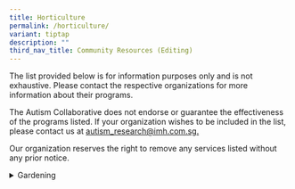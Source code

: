 ```yaml
---
title: Horticulture
permalink: /horticulture/
variant: tiptap
description: ""
third_nav_title: Community Resources (Editing)
---
```

<p>The list provided below is for information purposes only and is not exhaustive.
Please contact the respective organizations for more information about
their programs.</p>
<p>The Autism Collaborative does not endorse or guarantee the effectiveness
of the programs listed. If your organization wishes to be included in the
list, please contact us at <a href="mailto:autism_research@imh.com.sg" rel="noopener noreferrer nofollow" target="_blank">autism_research@imh.com.sg.</a>
</p>
<p>Our organization reserves the right to remove any services listed without
any prior notice.</p>
<div data-type="detailGroup" class="isomer-accordion-group isomer-accordion isomer-accordion-white">
<details class="isomer-details">
<summary>Gardening</summary>
<div data-type="detailsContent" class="isomer-details-content">
<table style="minWidth: 50px">
<colgroup>
<col>
<col>
</colgroup>
<tbody>
<tr>
<th rowspan="1" colspan="1">
<p>Organisation</p>
</th>
<th rowspan="1" colspan="1">
<p>Program Information</p>
</th>
</tr>
<tr>
<td rowspan="1" colspan="1">
<p><a href="https://citysprouts.com.sg/" rel="noopener nofollow" target="_blank">City Sprouts</a>
</p>
<p></p>
<p>Email: <a href="mailto:hello@citysprouts.com.sg" rel="noopener noreferrer nofollow" target="_blank">hello@citysprouts.com.sg</a>
</p>
<p></p>
<p></p>
</td>
<td rowspan="1" colspan="1">
<p>City Sprouts is an inclusive community space that connects people through
shared discovery and meaningful, hands-on experiences. Their programs are
thoughtfully designed to be inclusive, providing a safe and engaging environment.</p>
<p></p>
<p>Suitable programs for individuals with autism include:</p>
<ul data-tight="true" class="tight">
<li>
<p>Signature Farm Tour + Kokedama Workshop (1.5hrs): a guided sensory farm
tour followed by a calming, hands-on Kokedama (moss ball planting) activity.</p>
</li>
<li>
<p>Signature Farm Tour + Farm-to-Table Ondeh Ondeh Workshop (1.5hrs): a guided
sensory farm tour and a fun, interactive blue ondeh-ondeh cooking session
using farm-fresh ingredients.</p>
</li>
<li>
<p>Gardening 101 (1.5hrs): learn basic gardening skills such as weeding,
seed sowing, pruning and composting in an accessible, beginner-friendly
format.</p>
</li>
</ul>
<p></p>
<p><em>*Interested groups are encouraged to contact them in advance to make any necessary arrangements for a smooth and enjoyable visit.</em>
</p>
</td>
</tr>
<tr>
<td rowspan="1" colspan="1">
<p><a href="https://www.hortherapeutics.sg/" rel="noopener nofollow" target="_blank">Hortherapeutics</a>
</p>
<p></p>
<p>Email: <a href="mailto:hello@hortherapeutics.sg" rel="noopener noreferrer nofollow" target="_blank">hello@hortherapeutics.sg</a>
</p>
</td>
<td rowspan="1" colspan="1">
<p>Hortherapeutics offers customised nature-based programmes for children
and youth with autism, grounded in Social and Therapeutic Horticulture.</p>
<p>Their programmes support emotional regulation, sensory integration, and
routine-building through structured nature-based activities.</p>
<p>Programmes are co-developed with schools and care centres to meet the
specific needs of each participant group.</p>
</td>
</tr>
</tbody>
</table>
<p></p>
</div>
</details>
</div>
<p></p>